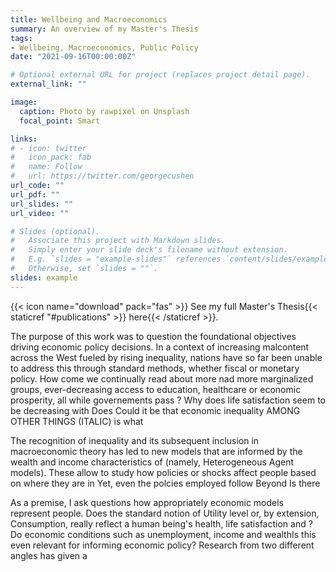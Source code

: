 ```yaml
---
title: Wellbeing and Macroeconomics
summary: An overview of my Master's Thesis
tags:
- Wellbeing, Macroeconomics, Public Policy
date: "2021-09-16T00:00:00Z"

# Optional external URL for project (replaces project detail page).
external_link: ""

image:
  caption: Photo by rawpixel on Unsplash
  focal_point: Smart

links:
# - icon: twitter
#   icon_pack: fab
#   name: Follow
#   url: https://twitter.com/georgecushen
url_code: ""
url_pdf: ""
url_slides: ""
url_video: ""

# Slides (optional).
#   Associate this project with Markdown slides.
#   Simply enter your slide deck's filename without extension.
#   E.g. `slides = "example-slides"` references `content/slides/example-slides.md`.
#   Otherwise, set `slides = ""`.
slides: example
---
```

{{< icon name="download" pack="fas" >}} See my full Master's Thesis{{< staticref "#publications" >}} here{{< /staticref >}}.

The purpose of this work was to question the foundational objectives driving economic policy decisions. In a context of increasing malcontent across the West fueled by rising inequality, nations have so far been unable to address this through standard methods, whether fiscal or monetary policy. How come we continually read about more nad more marginalized groups, ever-decreasing access to education, healthcare or economic prosperity, all while governements pass  ? Why does life satisfaction seem to be decreasing with  Does    Could it be that economic inequality AMONG OTHER THINGS (ITALIC) is what

The recognition of inequality and its subsequent inclusion in macroeconomic theory has led to new models that are informed by the wealth and income characteristics of (namely, Heterogeneous Agent models). These allow to study how policies or shocks affect people based on where they are in Yet, even the polcies employed follow   Beyond  Is there 

As a premise, I ask questions how appropriately economic models represent people. Does the standard notion of Utility level or, by extension, Consumption, really reflect a human being's health, life satisfaction and ? Do economic conditions such as unemployment, income and wealthIs this even relevant for informing economic policy? Research from two different angles has given a 

